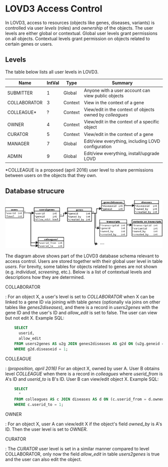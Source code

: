 # LOVD3 Access Control

In LOVD3, access to resources (objects like genes, diseases, variants) is 
controlled via user *levels* (roles) and *ownership* of the objects.
The user levels are either global or contextual. Global user levels grant
permissions on all objects. Contextual levels grant permission on objects
related to certain genes or users.

## Levels

The table below lists all user levels in LOVD3.

| Name         | IntVal | Type    | Summary                           |
| -------------| ------ | ------- | ----------------------- |
| SUBMITTER    | 1      | Global  | Anyone with a user account can view public objects |
| COLLABORATOR | 3      | Context | View in the context of a gene |
| COLLEAGUE\*  | ?      | Context | View/edit in the context of objects owned by *colleagues* |
| OWNER        | 4      | Context | View/edit in the context of a specific object |
| CURATOR      | 5      | Context | View/edit in the context of a gene |
| MANAGER      | 7      | Global  | Edit/view everything, including LOVD configuration |
| ADMIN        | 9      | Global  | Edit/view everything, install/upgrade LOVD |

\*COLLEAGUE is a proposed (april 2016) user level to share permissions between
users on the objects that they own.

## Database strucure

![db_structure](db.png)

The diagram above shows part of the LOVD3 database schema relevant to access 
control. Users are stored together with their global user level in table 
*users*. For brevity, some tables for objects related to genes are not shown 
(e.g. *individual*, *screening*, etc.). Below is a list of contextual levels
and descriptions how they are determined.


COLLABORATOR

:   For an object X, a user's level is set to *COLLABORATOR* when X can be
    linked to a gene ID via joining with table *genes* (optionally via joins 
    on other tables like *genes2diseases*), and there is a record in 
    *users2genes* with the gene ID and the user's ID and *allow_edit* is set
    to false. The user can view but not edit X. Example SQL:
~~~SQL
    SELECT
      userid,
      allow_edit
    FROM users2genes AS u2g JOIN genes2diseases AS g2d ON (u2g.geneid = g2d.geneid)
    WHERE g2d.diseaseid = 1;
~~~


COLLEAGUE

:   *(proposition, april 2016)* For an object X, owned by user A. User B 
    obtains level *COLLEAGUE* when there is a record in *colleagues* where
    *userid_from* is A's ID and *userid_to* is B's ID. User B can view/edit
    object X. Example SQL:
~~~SQL
    SELECT
      *
    FROM colleagues AS c JOIN diseases AS d ON (c.userid_from = d.owned_by)
    WHERE c.userid_to = 1;
~~~


OWNER

:   For an object X, user A can view/edit X if the object's field *owned_by* is
    A's ID. Then the user level is set to *OWNER*.


CURATOR

:   The *CURATOR* user level is set in a similar manner compared to level 
    COLLABORATOR, only now the field *allow_edit* in table *users2genes* is
    true and the user can also edit the object.




